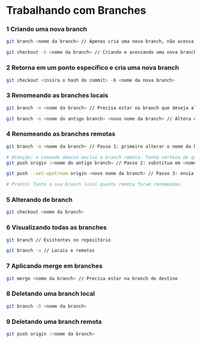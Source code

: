 # Trabalhando com Branches

### **1 Criando uma nova branch**

```bash
git branch <nome da branch> // Apenas cria uma nova branch, não acessa

git checkout -b <nome da branch> // Criando e acessando uma nova branch
```

### **2 Retorna em um ponto específico e cria uma nova branch**

```bash
git checkout <insira o hash do commit> -b <nome da nova branch>
```

### **3 Renomeando as branches locais**

```bash
git branch -m <nome da branch> // Precisa estar na branch que deseja alterar

git branch -m <nome do antigo branch> <novo nome da branch> // Altera o nome de outra branch, enquanto está na master, por exemplo
```

### **4 Renomeando as branches remotas**

```bash
git branch -m <nome da branch> // Passo 1: primeiro alterar o nome da branch local e para isso é preciso estar na branch que deseja alterar

# Atenção: o comando abaixo exclui a branch remota. Tenha certeza de que possui a última versão da branch remota em seu repositório local para poder fazer o push dela logo em seguida.
git push origin :<nome do antigo branch> // Passo 2: substitua em <nome do antigo branch> pelo nome da sua branch antes de renomear

git push --set-upstream origin <novo nome da branch> // Passo 3: envia a branch renomeada para o repositório remoto

# Pronto! Tanto a sua branch local quanto remota foram renomeadas.
```

### **5 Alterando de branch**

```bash
git checkout <nome da branch>
```

### **6 Visualizando todas as branches**

```bash
git branch // Existentes no repositório

git branch -a // Locais e remotos
```

### **7 Aplicando merge em branches**

```bash
git merge <nome da branch> // Precisa estar na branch de destino
```

### **8 Deletando uma branch local**

```bash
git branch -D <nome da branch>
```

### **9 Deletando uma branch remota**

```bash
git push origin :<nome da branch>
```